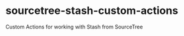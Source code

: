 sourcetree-stash-custom-actions
===============================

Custom Actions for working with Stash from SourceTree

